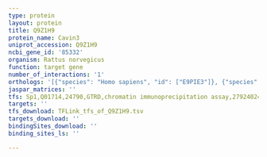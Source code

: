 ```yaml
---
type: protein
layout: protein
title: Q9Z1H9
protein_name: Cavin3
uniprot_accession: Q9Z1H9
ncbi_gene_id: '85332'
organism: Rattus norvegicus
function: target gene
number_of_interactions: '1'
orthologs: '[{"species": "Homo sapiens", "id": ["E9PIE3"]}, {"species": "Mus musculus", "id": ["<a href=\"/protein/q91vj2\">Q91VJ2</a>"]}]'
jaspar_matrices: ''
tfs: Sp1,Q01714,24790,GTRD,chromatin immunoprecipitation assay,27924024%5Buid%5D,No
targets: ''
tfs_download: TFLink_tfs_of_Q9Z1H9.tsv
targets_download: ''
bindingSites_download: ''
binding_sites_ls: ''

---
```

